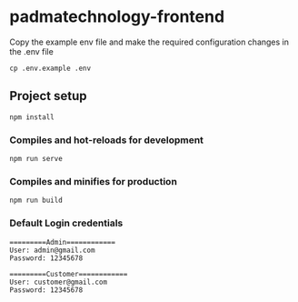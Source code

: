 # padmatechnology-frontend

Copy the example env file and make the required configuration changes in the .env file

```
cp .env.example .env
```

## Project setup

```
npm install
```

### Compiles and hot-reloads for development

```
npm run serve
```

### Compiles and minifies for production

```
npm run build
```

### Default Login credentials

```
=========Admin============
User: admin@gmail.com
Password: 12345678

=========Customer============
User: customer@gmail.com
Password: 12345678
```
